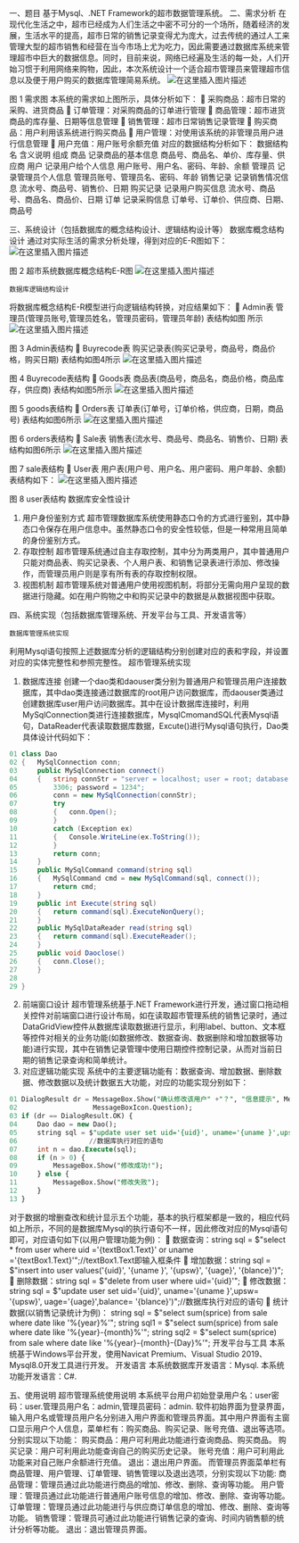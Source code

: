 ﻿一、题目
	基于Mysql、.NET Framework的超市数据管理系统。
二、需求分析
	在现代化生活之中，超市已经成为人们生活之中密不可分的一个场所，随着经济的发展，生活水平的提高，超市日常的销售记录变得尤为庞大，过去传统的通过人工来管理大型的超市销售和经营在当今市场上尤为吃力，因此需要通过数据库系统来管理超市中巨大的数据信息。同时，目前来说，网络已经遍及生活的每一处，人们开始习惯于利用网络来购物，因此，本次系统设计一个适合超市管理员来管理超市信息以及便于用户购买的数据库管理简易系统。
 ![在这里插入图片描述](https://img-blog.csdnimg.cn/2020123112224916.png?x-oss-process=image/watermark,type_ZmFuZ3poZW5naGVpdGk,shadow_10,text_aHR0cHM6Ly9ibG9nLmNzZG4ubmV0L2xoMjAxOGk=,size_16,color_FFFFFF,t_70)

图  1 需求图
	本系统的需求如上图所示，具体分析如下：
	采购商品：超市日常的采购、进货商品
	订单管理：对采购商品的订单进行管理
	商品管理：超市进货商品的库存量、日期等信息管理
	销售管理：超市日常销售记录管理
	购买商品：用户利用该系统进行购买商品
	用户管理：对使用该系统的非管理员用户进行信息管理
	用户充值：用户账号余额充值
对应的数据结构分析如下：
数据结构名	含义说明	组成
商品	记录商品的基本信息	商品号、商品名、单价、库存量、供应商
用户	记录用户给个人信息	用户账号、用户名、密码、年龄、余额
管理员	记录管理员个人信息	管理员账号、管理员名、密码、年龄
销售记录	记录销售情况信息	流水号、商品号、销售价、日期
购买记录	记录用户购买信息	流水号、商品号、商品名、商品价、日期
订单	记录采购信息	订单号、订单价、供应商、日期、商品号

三、系统设计（包括数据库的概念结构设计、逻辑结构设计等）
 	数据库概念结构设计
通过对实际生活的需求分析处理，得到对应的E-R图如下：
 ![在这里插入图片描述](https://img-blog.csdnimg.cn/20201231122312905.png?x-oss-process=image/watermark,type_ZmFuZ3poZW5naGVpdGk,shadow_10,text_aHR0cHM6Ly9ibG9nLmNzZG4ubmV0L2xoMjAxOGk=,size_16,color_FFFFFF,t_70)

图  2 超市系统数据库概念结构E-R图
![在这里插入图片描述](https://img-blog.csdnimg.cn/20201231122808737.png?x-oss-process=image/watermark,type_ZmFuZ3poZW5naGVpdGk,shadow_10,text_aHR0cHM6Ly9ibG9nLmNzZG4ubmV0L2xoMjAxOGk=,size_16,color_FFFFFF,t_70)

 	数据库逻辑结构设计
将数据库概念结构E-R模型进行向逻辑结构转换，对应结果如下：
	 Admin表
管理员(管理员账号,管理员姓名，管理员密码，管理员年龄)
表结构如图 所示
 ![在这里插入图片描述](https://img-blog.csdnimg.cn/20201231122349459.png)


图  3 Admin表结构
	Buyrecode表
购买记录表(购买记录号，商品号，商品价格，购买日期)
表结构如图4所示
![在这里插入图片描述](https://img-blog.csdnimg.cn/2020123112240063.png)
 
图  4 Buyrecode表结构
	Goods表
商品表(商品号，商品名，商品价格，商品库存，供应商)
表结构如图5所示
 ![在这里插入图片描述](https://img-blog.csdnimg.cn/20201231122407302.png)

图  5 goods表结构
	Orders表
订单表(订单号，订单价格，供应商，日期，商品号)
表结构如图6所示
 ![在这里插入图片描述](https://img-blog.csdnimg.cn/20201231122419439.png)

图  6 orders表结构
	Sale表
销售表(流水号、商品号、商品名、销售价、日期)
表结构如图6所示
 ![在这里插入图片描述](https://img-blog.csdnimg.cn/20201231122443362.png)

图  7 sale表结构
	User表
用户表(用户号、用户名、用户密码、用户年龄、余额) 表结构如下：
![在这里插入图片描述](https://img-blog.csdnimg.cn/20201231122450399.png)
 
图  8 user表结构
 	数据库安全性设计
1.	用户身份鉴别方式
超市管理数据库系统使用静态口令的方式进行鉴别，其中静态口令保存在用户信息中。虽然静态口令的安全性较低，但是一种常用且简单的身份鉴别方式。
2.	存取控制
超市管理系统通过自主存取控制，其中分为两类用户，其中普通用户只能对商品表、购买记录表、个人用户表、和销售记录表进行添加、修改操作，而管理员用户则是享有所有表的存取控制权限。
3.	视图机制
超市管理系统对普通用户使用视图机制，将部分无需向用户呈现的数据进行隐藏。如在用户购物之中和购买记录中的数据是从数据视图中获取。

四、系统实现（包括数据库管理系统、开发平台与工具、开发语言等）

 	数据库管理系统实现
利用Mysql语句按照上述数据库分析的逻辑结构分别创建对应的表和字段，并设置对应的实体完整性和参照完整性。
 	超市管理系统实现
1)	数据库连接
创建一个dao类和daouser类分别为普通用户和管理员用户连接数据库，其中dao类连接通过数据库的root用户访问数据库，而daouser类通过创建数据库user用户访问数据库。其中在设计数据库连接时，利用MySqlConnection类进行连接数据库，MysqlCmomandSQL代表Mysql语句，DataReader代表读取数据库数据，Excute()进行Mysql语句执行，Dao类具体设计代码如下：

```csharp
01 class Dao
02 {   MySqlConnection conn;
03     public MySqlConnection connect()
04     {   string connStr = "server = localhost; user = root; database = market; port = 
05         3306; password = 1234";
06         conn = new MySqlConnection(connStr);
07         try
08         {   conn.Open();
09         }
10         catch (Exception ex)
11         {   Console.WriteLine(ex.ToString());
12         }
13         return conn;
14     }
15     public MySqlCommand command(string sql)
16     {   MySqlCommand cmd = new MySqlCommand(sql, connect());
17         return cmd;
18     }
19     public int Execute(string sql)
20     {   return command(sql).ExecuteNonQuery();
21     }
22     public MySqlDataReader read(string sql)
23     {   return command(sql).ExecuteReader();
24     }
25     public void Daoclose()
26     {   conn.Close();
27     }
28 
29 }
```

2)	前端窗口设计
超市管理系统基于.NET Framework进行开发，通过窗口拖动相关控件对前端窗口进行设计布局，如在读取超市管理系统的销售记录时，通过DataGridView控件从数据库读取数据进行显示，利用label、button、文本框等控件对相关的业务功能(如数据修改、数据查询、数据删除和增加数据等功能)进行实现，其中在销售记录管理中使用日期控件控制记录，从而对当前日期的销售记录查询和简单统计。
3)	对应逻辑功能实现
系统中的主要逻辑功能有：数据查询、增加数据、删除数据、修改数据以及统计数据五大功能，对应的功能实现分别如下：

```sql
01 DialogResult dr = MessageBox.Show("确认修改该用户" +"？", "信息提示", MessageBoxButtons.OKCancel, 
02                   MessageBoxIcon.Question);
03 if (dr == DialogResult.OK) {
04     Dao dao = new Dao();
05     string sql = $"update user set uid='{uid}', uname='{uname }',upsw= '{upsw}', uage='{uage}',balance= '{blance}')";
06                  //数据库执行对应的语句
07     int n = dao.Execute(sql);
08     if (n > 0) {
09         MessageBox.Show("修改成功!");
10     } else {
11         MessageBox.Show("修改失败");
12     }
13 }
```
对于数据的增删查改和统计显示五个功能，基本的执行框架都是一致的，相应代码如上所示，不同的是数据库Mysql的执行语句不一样，因此修改对应的Mysql语句即可，对应语句如下(以用户管理功能为例)：
	数据查询：string sql = $"select * from user where uid ='{textBox1.Text}' or uname ='{textBox1.Text}'";//textBox1.Text即输入框条件
	增加数据：string sql = $"insert into user values('{uid}', '{uname }', '{upsw}', '{uage}', '{blance}')";
	删除数据：string sql = $"delete from user where uid='{uid}'";
	修改数据：string sql = $"update user set uid='{uid}', uname='{uname }',upsw= '{upsw}', uage='{uage}',balance= '{blance}')";//数据库执行对应的语句
	统计数据(以销售记录统计为例)：
string sql = $"select sum(sprice) from sale where date like '%{year}%'";
string sql1 = $"select sum(sprice) from sale where date like '%{year}-{month}%'";
string sql2 = $"select sum(sprice) from sale where date like '%{year}-{month}-{Day}%'";
 	开发平台与工具
本系统基于Windows平台开发，使用Navicat Premium、Visual Studio 2019、Mysql8.0开发工具进行开发。
 	开发语言
本系统数据库开发语言：Mysql.
本系统功能开发语言：C#.

五、使用说明
超市管理系统使用说明
本系统平台用户初始登录用户名：user密码：user.管理员用户名：admin,管理员密码：admin.
	软件初始界面为登录界面，输入用户名或管理员用户名分别进入用户界面和管理员界面。其中用户界面有主窗口显示用户个人信息，菜单栏有：购买商品、购买记录、账号充值、退出等选项。分别实现以下功能：
	购买商品：用户可利用此功能进行查询商品、购买商品。
	购买记录：用户可利用此功能查询自己的购买历史记录。
	账号充值：用户可利用此功能来对自己账户余额进行充值。
	退出：退出用户界面。
	而管理员界面菜单栏有商品管理、用户管理、订单管理、销售管理以及退出选项，分别实现以下功能:
	商品管理：管理员通过此功能进行商品的增加、修改、删除、查询等功能。
	用户管理：管理员通过此功能进行普通用户账号信息的增加、修改、删除、查询等功能。
	订单管理：管理员通过此功能进行与供应商订单信息的增加、修改、删除、查询等功能。
	销售管理：管理员可通过此功能进行销售记录的查询、时间内销售额的统计分析等功能。
	退出：退出管理员界面。


